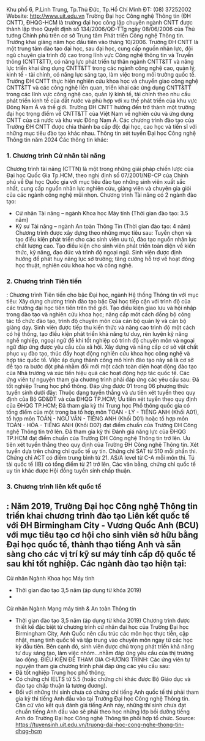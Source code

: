 Khu phố 6, P.Linh Trung, Tp.Thủ Đức, Tp.Hồ Chí Minh
ĐT: (08) 37252002
Website:
http://www.uit.edu.vn
Trường Đại học Công nghệ Thông tin (ĐH CNTT), ĐHQG-HCM là trường đại học công lập chuyên ngành CNTT được thành lập theo Quyết định số 134/2006/QĐ-TTg ngày 08/06/2006 của Thủ tướng Chính phủ trên cơ sở Trung tâm Phát triển Công nghệ Thông tin. Trường khai giảng năm học đầu tiên vào tháng 10/2006.
Trường ĐH CNTT là một trung tâm đào tạo đại học, sau đại học, cung cấp nguồn nhân lực, đội ngũ chuyên gia trình độ cao trong lĩnh vực Công nghệ thông tin và Truyền thông (CNTT&TT), có năng lực phát triển tự thân ngành CNTT&TT và năng lực triển khai ứng dụng CNTT&TT trong các ngành công nghệ cao, quản lý, kinh tế - tài chính, có năng lực sáng tạo, làm việc trong môi trường quốc tế. Trường ĐH CNTT thực hiện nghiên cứu khoa học và chuyển giao công nghệ CNTT&TT và các công nghệ liên quan, triển khai các ứng dụng CNTT&TT trong các lĩnh vực công nghệ cao, quản lý kinh tế, tài chính theo nhu cầu phát triển kinh tế của đất nước và phù hợp với xu thế phát triển của khu vực Đông Nam Á và thế giới.
Trường ĐH CNTT hướng đến trở thành một trường đại học trọng điểm về CNTT&TT của Việt Nam về nghiên cứu và ứng dụng CNTT của cả nước và khu vực Đông Nam Á.
Các chương trình đào tạo của Trường ĐH CNTT được chia thành ba cấp độ: đại học, cao học và tiến sĩ với những mục tiêu đào tạo khác nhau.
Thông tin xét tuyển Đại học Công nghệ Thông tin năm
2024
Các thông tin khác:
### 1. Chương trình Cử nhân tài năng
Chương trình tài năng (CTTN) là một trong những giải pháp chiến lược của Đại học Quốc Gia Tp.HCM, theo nghị định số 07/2001/NĐ-CP của Chính phủ về Đại học Quốc gia với mục tiêu đào tạo những sinh viên xuất sắc nhất, cung cấp nguồn nhân lực nghiên cứu, giảng viên và chuyên gia giỏi của các ngành công nghệ mũi nhọn.
Chương trình Tài năng có 2 ngành đào tạo:
- Cử nhân Tài năng – ngành Khoa học Máy tính (Thời gian đào tạo: 3.5 năm)
- Kỹ sư Tài năng – ngành An toàn Thông Tin (Thời gian đào tạo: 4 năm)
Chương trình được xây dựng theo những mục tiêu sau:
Tuyển chọn và tạo điều kiện phát triển cho các sinh viên ưu tú, đào tạo nguồn nhân lực chất lượng cao.
Tạo điều kiện cho sinh viên phát triển toàn diện về kiến thức, kỹ năng, đạo đức và trình độ ngoại ngữ.
Sinh viên được định hướng để phát huy năng lực sở trường; tăng cường hỗ trợ về hoạt đông học thuật, nghiên cứu khoa học và công nghệ.
### 2. Chương trình Tiên tiến
:
Chương trình Tiên tiến cho bậc Đại học, ngành Hệ thống Thông tin với mục tiêu:
Xây dựng chương trình đào tạo bậc Đại học tiếp cận với trình độ của các trường đại học tiên tiến trên thế giới.
Tạo điều kiện giao lưu và hội nhập trong đào tạo và nghiên cứu khoa học; nâng cấp môt cách đồng bộ công tác tổ chức đào tạo, trình độ chuyên môn của cán bộ quản lý và cán bộ giảng dạy.
Sinh viên được tiếp thu kiến thức và nâng cao trình độ một cách có hệ thống, tạo điều kiện phát triển khả năng tư duy, rèn luyện kỹ năng nghề nghiệp, ngoại ngữ để khi tốt nghiệp có trình độ chuyên môn và ngoại ngữ đáp ứng được yêu cầu của xã hội.
Xây dựng và nâng cấp cơ sở vật chất phục vụ đào tạo, thúc đẩy hoạt động nghiên cứu khoa học công nghệ và hợp tác quốc tế.
Việc áp dụng thành công mô hình đào tạo này sẽ là cơ sở để tạo ra bước đột phá nhằm đổi mới một cách toàn diện hoạt động đào tạo của Nhà trường và xúc tiến hiệu quả các hoạt động hợp tác quốc tế.
Các ứng viên tự nguyện tham gia chương trình phải đáp ứng các yêu cầu sau:
Đã tốt nghiệp Trung học phổ thông.
Đáp ứng được 01 trong 06 phương thức tuyển sinh dưới đây:
Thuộc dạng tuyển thẳng và ưu tiên xét tuyển theo quy định của Bộ GD&ĐT và của ĐHQG TP.HCM;
Ưu tiên xét tuyển theo quy định của ĐHQG TP.HCM;
Đã tham gia kỳ thi Trung học Phổ thông quốc gia có tổng điểm của một trong ba tổ hợp môn TOÁN - LÝ - TIẾNG ANH (Khối A01), tổ hợp môn TOÁN - NGỮ VĂN - TIẾNG ANH (Khối D01) hoặc tổ hợp môn TOÁN - HÓA - TIẾNG ANH (Khối D07) đạt điểm chuẩn của Trường ĐH Công nghệ Thông tin trở lên.
Đã tham gia kỳ thi Đánh giá năng lực của ĐHQG TP.HCM đạt điểm chuẩn của Trường ĐH Công nghệ Thông tin trở lên.
Ưu tiên xét tuyển thẳng theo quy định của Trường ĐH Công nghệ Thông tin.
Xét tuyển dựa trên chứng chỉ quốc tế uy tín.
Chứng chỉ SAT từ 510 mỗi phần thi.
Chứng chỉ ACT có điểm trung bình từ 21.
AS/A level từ C-A mỗi môn thi.
Tú tài quốc tế (IB) có tổng điểm từ 21 trở lên.
Các văn bằng, chứng chỉ quốc tế uy tín khác được Hội đồng tuyển sinh chấp thuận.
### 3. Chương trình liên kết quốc tế
:
Năm 2019, Trường Đại học Công nghệ Thông tin triển khai chương trình đào tạo Liên kết quốc tế với ĐH Birmingham City - Vương Quốc Anh (BCU) với mục tiêu tạo cơ hội cho sinh viên sở hữu bằng Đại học quốc tế, thành thạo tiếng Anh và sẵn sàng cho các vị trí kỹ sư máy tính cấp độ quốc tế sau khi tốt nghiệp.
Các ngành đào tạo hiện tại:
-
Cử nhân Ngành Khoa học Máy tính
- Thời gian đào tạo 3,5 năm (áp dụng từ khóa 2019)
-
Cử nhân Ngành Mạng máy tính & An toàn Thông tin
- Thời gian đào tạo 3,5 năm (áp dụng từ khóa 2019)
Chương trình được thiết kế đặc biệt từ chương trình cử nhân đại học của Trường Đại học Birmingham City, Anh Quốc nên cấu trúc các môn học thực tiễn, cập nhật, mang tính quốc tế và tập trung vào chuyên môn ngay từ các học kỳ đầu tiên. Bên cạnh đó, sinh viên được chú trọng phát triển khả năng tư duy sáng tạo, làm việc nhóm…nhằm đáp ứng yêu cầu của thị trường lao động.
ĐIỀU KIỆN ĐỂ THAM GIA CHƯƠNG TRÌNH:
Các ứng viên tự nguyện tham gia chương trình phải đáp ứng các yêu cầu sau:
- Đã tốt nghiệp Trung học phổ thông;
- Có chứng chỉ IELTS từ 5.5 (hoặc chứng chỉ khác được Bộ Giáo dục và đào tạo chấp thuận là tương đương).
- Đối với những thí sinh chưa có chứng chỉ tiếng Anh quốc tế thì phải tham gia kỳ thi tiếng Anh đầu vào tại Trường Đại học Công nghệ Thông tin. Căn cứ vào kết quả đánh giá tiếng Anh này, những thí sinh chưa đạt chuẩn tiếng Anh đầu vào sẽ phải theo học những lớp bồi dưỡng tiếng Anh do Trường Đại học Công nghệ Thông tin phối hợp tổ chức.
Source: https://tuyensinh.uit.edu.vn/truong-dai-hoc-cong-nghe-thong-tin-dhqg-hcm